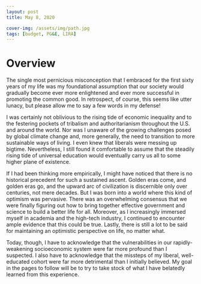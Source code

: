 ```yaml
---
layout: post
title: May 8, 2020

cover-img: /assets/img/path.jpg
tags: [budget, PG&E, LIRA]
---
```


# Overview
The single most pernicious misconception that I embraced for the first sixty years of my life was my foundational assumption that our society would gradually become ever more enlightened and ever more successful in promoting the common good.  In retrospect, of course, this seems like utter lunacy, but please allow me to say a few words in my defense!

I was certainly not oblivious to the rising tide of economic inequality and to the festering pockets of tribalism and authoritarianism throughout the U.S. and around the world.  Nor was I unaware of the growing challenges posed by global climate change and, more generally, the need to transition to more sustainable ways of living.  I even knew that liberals were messing up bigtime.  Nevertheless, I still found it comfortable to assume that the steadily rising tide of universal education would eventually carry us all to some higher plane of existence.

If I had been thinking more empirically, I might have noticed that there is no historical precedent for such a sustained ascent.  Golden eras come, and golden eras go, and the upward arc of civilization is discernible only over centuries, not mere decades.  But I was born into a world where this kind of optimism was pervasive.  There was an overwhelming consensus that we were finally figuring out how to bring together effective government and science to build a better life for all.  Moreover, as I increasingly immersed myself in academia and the high-tech industry, I continued to encounter ample evidence that this could be true.  Lastly, there is still a lot to be said for maintaining an optimistic perspective on life, no matter what.

Today, though, I have to acknowledge that the vulnerabilities in our rapidly-weakening socioeconomic system were far more profound than I suspected.  I also have to acknowledge that the missteps of my liberal, well-educated cohort were far more detrimental than I initially believed.  My goal in the pages to follow will be to try to take stock of what I have belatedly learned from this experience.

